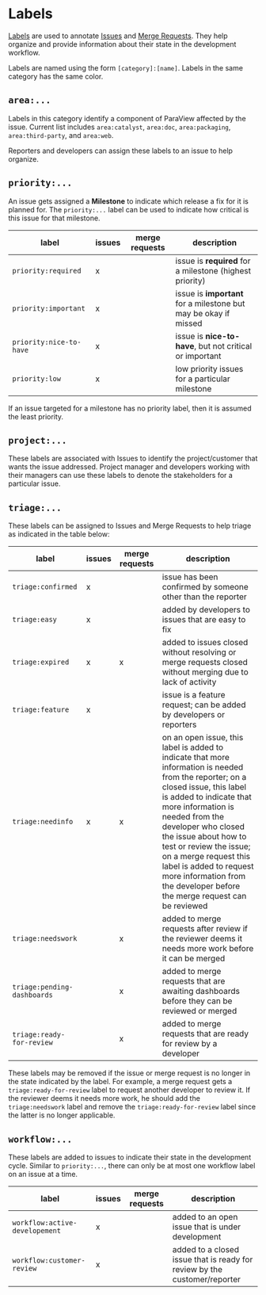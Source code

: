 Labels
======

[Labels][] are used to annotate [Issues][] and [Merge Requests][]. They help
organize and provide information about their state in the development
workflow.

Labels are named using the form `[category]:[name]`. Labels in the same category
has the same color.

`area:...`
------------

Labels in this category identify a component of ParaView affected by the issue.
Current list includes `area:catalyst`, `area:doc`, `area:packaging`, `area:third-party`,
and `area:web`.

Reporters and developers can assign these labels to an issue to help organize.

`priority:...`
--------------

An issue gets assigned a **Milestone** to indicate which release a fix for it
is planned for. The `priority:...` label can be used to indicate how critical is
this issue for that milestone.


| label | issues | merge requests | description |
| ----- | -------| -------------- | ----------- |
| `priority:required` | x | | issue is **required** for a milestone (highest priority) |
| `priority:important` | x | | issue is **important** for a milestone but may be okay if missed |
| `priority:nice-to-have` | x | | issue is **nice-to-have**, but not critical or important |
| `priority:low` | x | | low priority issues for a particular milestone |

If an issue targeted for a milestone has no priority label, then it is assumed
the least priority.

`project:...`
---------------

These labels are associated with Issues to identify the project/customer that
wants the issue addressed. Project manager and developers working with their
managers can use these labels to denote the stakeholders for a particular issue.

`triage:...`
--------------

These labels can be assigned to Issues and Merge Requests to help triage as
indicated in the table below:

| label | issues | merge requests | description |
| ----- | -------| -------------- | ----------- |
| `triage:confirmed` | x |  | issue has been confirmed by someone other than the reporter |
| `triage:easy` | x | | added by developers to issues that are easy to fix |
| `triage:expired` | x | x | added to issues closed without resolving or merge requests closed without merging due to lack of activity |
| `triage:feature` | x |   | issue is a feature request; can be added by developers or reporters |
| `triage:needinfo` | x | x | on an open issue, this label is added to indicate that more information is needed from the reporter; on a closed issue, this label is added to indicate that more information is needed from the developer who closed the issue about how to test or review the issue; on a merge request this label is added to request more information from the developer before the merge request can be reviewed |
| `triage:needswork` |  | x | added to merge requests after review if the reviewer deems it needs more work before it can be merged |
| `triage:pending-dashboards` | | x | added to merge requests that are awaiting dashboards before they can be reviewed or merged |
| `triage:ready-for-review` | | x | added to merge requests that are ready for review by a developer |

These labels may be removed if the issue or merge request is no longer in the
state indicated by the label. For example, a merge request gets a `triage:ready-for-review`
label to request another developer to review it. If the reviewer deems it needs
more work, he should add the `triage:needswork` label and remove the `triage:ready-for-review`
label since the latter is no longer applicable.

`workflow:...`
--------------

These labels are added to issues to indicate their state in the development cycle.
Similar to `priority:...`, there can only be at most one workflow label on an issue
at a time.

| label | issues | merge requests | description |
| ----- | -------| -------------- | ----------- |
| `workflow:active-developement` | x | | added to an open issue that is under development |
| `workflow:customer-review` | x | | added to a closed issue that is ready for review by the customer/reporter |

[Labels]: https://gitlab.kitware.com/visocyte/visocyte/labels
[Issues]: https://gitlab.kitware.com/visocyte/visocyte/issues
[Merge Requests]: https://gitlab.kitware.com/visocyte/visocyte/merge_requests
